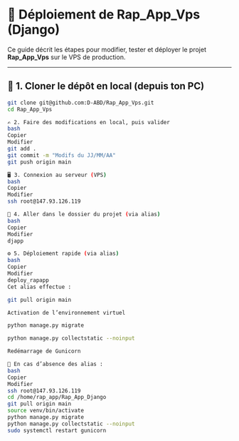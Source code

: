 # 🚀 Déploiement de Rap_App_Vps (Django)

Ce guide décrit les étapes pour modifier, tester et déployer le projet **Rap_App_Vps** sur le VPS de production.

---

## 🔁 1. Cloner le dépôt en local (depuis ton PC)

```bash
git clone git@github.com:D-ABD/Rap_App_Vps.git
cd Rap_App_Vps

✍️ 2. Faire des modifications en local, puis valider
bash
Copier
Modifier
git add .
git commit -m "Modifs du JJ/MM/AA"
git push origin main

🖥️ 3. Connexion au serveur (VPS)
bash
Copier
Modifier
ssh root@147.93.126.119

🧭 4. Aller dans le dossier du projet (via alias)
bash
Copier
Modifier
djapp

⚙️ 5. Déploiement rapide (via alias)
bash
Copier
Modifier
deploy_rapapp
Cet alias effectue :

git pull origin main

Activation de l’environnement virtuel

python manage.py migrate

python manage.py collectstatic --noinput

Redémarrage de Gunicorn

🔧 En cas d’absence des alias :
bash
Copier
Modifier
ssh root@147.93.126.119
cd /home/rap_app/Rap_App_Django
git pull origin main
source venv/bin/activate
python manage.py migrate
python manage.py collectstatic --noinput
sudo systemctl restart gunicorn


